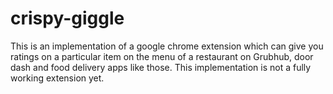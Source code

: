 # crispy-giggle
This is an implementation of a google chrome extension which can give you ratings on a particular item on the menu of a restaurant on Grubhub, door dash and food delivery apps like those. This implementation is not a fully working extension yet.

